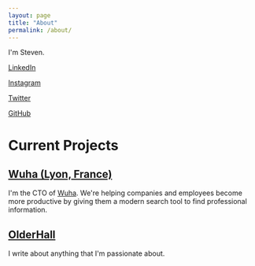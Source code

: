 ```yaml
---
layout: page
title: "About"
permalink: /about/
---
```


I'm Steven.

[LinkedIn](https://www.linkedin.com/in/steven-hall-339bb9113/)

[Instagram](https://www.instagram.com/stvnhl_/)

[Twitter](https://twitter.com/stvhl)

[GitHub](https://github.com/emmerich)

# Current Projects

## [Wuha (Lyon, France)](https://wuha.io)

I'm the CTO of [Wuha](https://wuha.io). We're helping companies and employees become more productive by giving them a modern search tool to find professional information.

## [OlderHall](https://olderhall.com)

I write about anything that I'm passionate about.
